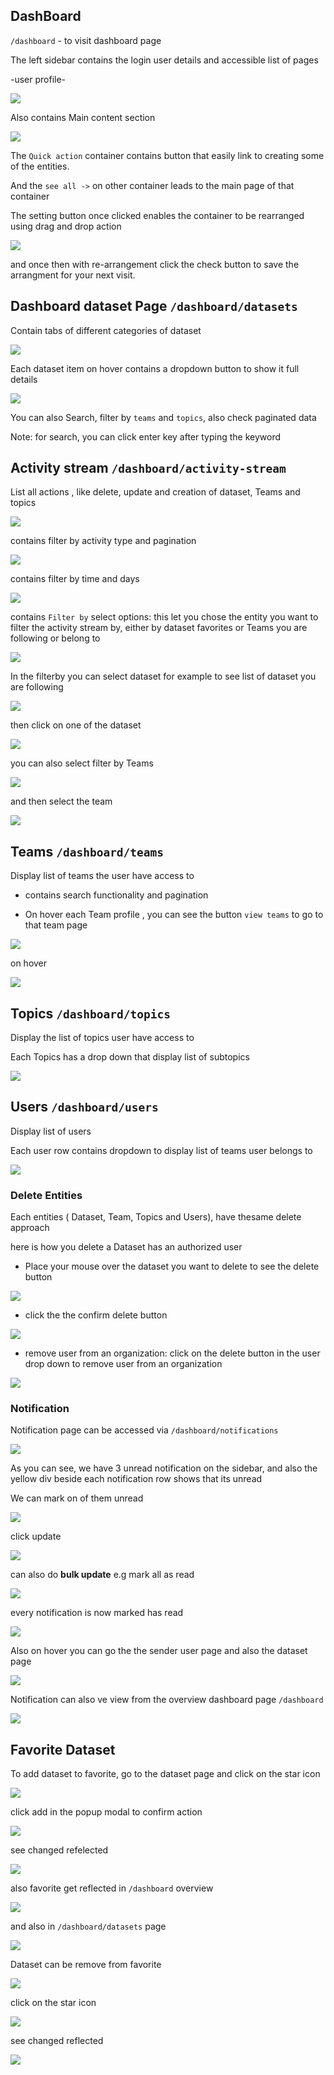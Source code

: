 ## DashBoard

`/dashboard` - to visit dashboard page

The left sidebar contains the login user details and accessible list of pages

-user profile-

![](./profile.png)

Also contains Main content section

![](./dashboard.png)

The `Quick action` container contains button that easily link to creating some of the entities.

And the `see all ->` on other container leads to the main page of that container

The setting button once clicked enables the container to be rearranged using drag and drop action

![](./drag.png)

and once then with re-arrangement click the check button to save the arrangment for your next visit.

## Dashboard dataset Page `/dashboard/datasets`

Contain tabs of different categories of dataset

![](./datasetpage.png)

Each dataset item on hover contains a dropdown button to show it full details

![](./datasetdetails.png)

You can also Search, filter by `teams` and `topics`, also check paginated data

Note: for search, you can click enter key after typing the keyword

## Activity stream `/dashboard/activity-stream`

List all actions , like delete, update and creation of dataset, Teams and topics

![](./activitypage.png)

contains filter by activity type and pagination

![](./activityfilter2.png)

contains filter by time and days

![](./activityfilter.png)

contains `Filter by` select options: this let you chose the entity you want to filter the activity stream by, either by dataset favorites or Teams you are following or belong to

![](./filterby.png)

In the filterby you can select dataset for example to see list of dataset you are following

![](./filterdataset.png)

then click on one of the dataset

![](./filterdataset1.png)

you can also select filter by Teams

![](./filterteams.png)

and then select the team

![](./teamsselect.png)

## Teams `/dashboard/teams`

Display list of teams the user have access to

- contains search functionality and pagination

- On hover each Team profile , you can see the button `view teams` to go to that team page

![](./teams.png)

on hover

![](./teamhover.png)

## Topics `/dashboard/topics`

Display the list of topics user have access to

Each Topics has a drop down that display list of subtopics

![](./topics.png)

## Users `/dashboard/users`

Display list of users

Each user row contains dropdown to display list of teams user belongs to

![](./users.png)

### Delete Entities

Each entities ( Dataset, Team, Topics and Users), have thesame delete approach

here is how you delete a Dataset has an authorized user

- Place your mouse over the dataset you want to delete to see the delete button

![](./delete1.png)

- click the the confirm delete button

![](delete2.png)

- remove user from an organization: click on the delete button in the user drop down to remove user from an organization

![](./removeuser.png)

### Notification

Notification page can be accessed via `/dashboard/notifications`

![](./notification.png)

As you can see, we have 3 unread notification on the sidebar, and also the yellow div beside each notification row shows that its unread

We can mark on of them unread

![](./selectread.png)

click update

![](./selectread1.png)

can also do **bulk update** e.g mark all as read

![](./selectall.png)

every notification is now marked has read

![](./selectall1.png)

Also on hover you can go the the sender user page and also the dataset page

![](./links.png)

Notification can also ve view from the overview dashboard page `/dashboard`

![](./notoverview.png)

## Favorite Dataset

To add dataset to favorite, go to the dataset page and click on the star icon

![](./addfave.png)

click add in the popup modal to confirm action

![](./addfave1.png)

see changed refelected

![](./addfave2.png)

also favorite get reflected in `/dashboard` overview

![](./faved.png)

and also in `/dashboard/datasets` page

![](./fave3.png)

Dataset can be remove from favorite

![](./addfave2.png)

click on the star icon

![](./removefave.png)

see changed reflected

![](./addfave.png)
